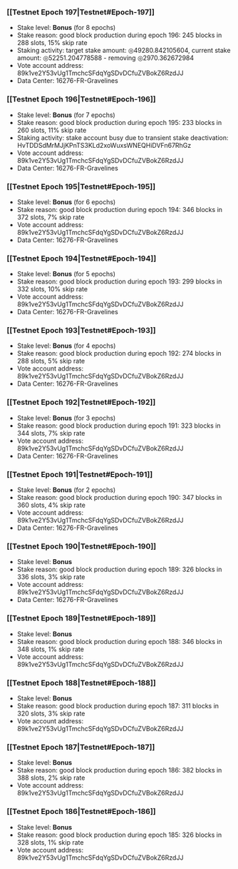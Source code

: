 ### [[Testnet Epoch 197|Testnet#Epoch-197]]
* Stake level: **Bonus** (for 8 epochs)
* Stake reason: good block production during epoch 196: 245 blocks in 288 slots, 15% skip rate
* Staking activity: target stake amount: ◎49280.842105604, current stake amount: ◎52251.204778588 - removing ◎2970.362672984
* Vote account address: 89k1ve2Y53vUg1TmchcSFdqYgSDvDCfuZVBokZ6RzdJJ
* Data Center: 16276-FR-Gravelines
### [[Testnet Epoch 196|Testnet#Epoch-196]]
* Stake level: **Bonus** (for 7 epochs)
* Stake reason: good block production during epoch 195: 233 blocks in 260 slots, 11% skip rate
* Staking activity: stake account busy due to transient stake deactivation: HvTDDSdMrMJjKPnTS3KLd2xoWuxsWNEQHiDVFn67RhGz
* Vote account address: 89k1ve2Y53vUg1TmchcSFdqYgSDvDCfuZVBokZ6RzdJJ
* Data Center: 16276-FR-Gravelines
### [[Testnet Epoch 195|Testnet#Epoch-195]]
* Stake level: **Bonus** (for 6 epochs)
* Stake reason: good block production during epoch 194: 346 blocks in 372 slots, 7% skip rate
* Vote account address: 89k1ve2Y53vUg1TmchcSFdqYgSDvDCfuZVBokZ6RzdJJ
* Data Center: 16276-FR-Gravelines
### [[Testnet Epoch 194|Testnet#Epoch-194]]
* Stake level: **Bonus** (for 5 epochs)
* Stake reason: good block production during epoch 193: 299 blocks in 332 slots, 10% skip rate
* Vote account address: 89k1ve2Y53vUg1TmchcSFdqYgSDvDCfuZVBokZ6RzdJJ
* Data Center: 16276-FR-Gravelines
### [[Testnet Epoch 193|Testnet#Epoch-193]]
* Stake level: **Bonus** (for 4 epochs)
* Stake reason: good block production during epoch 192: 274 blocks in 288 slots, 5% skip rate
* Vote account address: 89k1ve2Y53vUg1TmchcSFdqYgSDvDCfuZVBokZ6RzdJJ
* Data Center: 16276-FR-Gravelines
### [[Testnet Epoch 192|Testnet#Epoch-192]]
* Stake level: **Bonus** (for 3 epochs)
* Stake reason: good block production during epoch 191: 323 blocks in 344 slots, 7% skip rate
* Vote account address: 89k1ve2Y53vUg1TmchcSFdqYgSDvDCfuZVBokZ6RzdJJ
* Data Center: 16276-FR-Gravelines
### [[Testnet Epoch 191|Testnet#Epoch-191]]
* Stake level: **Bonus** (for 2 epochs)
* Stake reason: good block production during epoch 190: 347 blocks in 360 slots, 4% skip rate
* Vote account address: 89k1ve2Y53vUg1TmchcSFdqYgSDvDCfuZVBokZ6RzdJJ
* Data Center: 16276-FR-Gravelines
### [[Testnet Epoch 190|Testnet#Epoch-190]]
* Stake level: **Bonus**
* Stake reason: good block production during epoch 189: 326 blocks in 336 slots, 3% skip rate
* Vote account address: 89k1ve2Y53vUg1TmchcSFdqYgSDvDCfuZVBokZ6RzdJJ
* Data Center: 16276-FR-Gravelines
### [[Testnet Epoch 189|Testnet#Epoch-189]]
* Stake level: **Bonus**
* Stake reason: good block production during epoch 188: 346 blocks in 348 slots, 1% skip rate
* Vote account address: 89k1ve2Y53vUg1TmchcSFdqYgSDvDCfuZVBokZ6RzdJJ
### [[Testnet Epoch 188|Testnet#Epoch-188]]
* Stake level: **Bonus**
* Stake reason: good block production during epoch 187: 311 blocks in 320 slots, 3% skip rate
* Vote account address: 89k1ve2Y53vUg1TmchcSFdqYgSDvDCfuZVBokZ6RzdJJ
### [[Testnet Epoch 187|Testnet#Epoch-187]]
* Stake level: **Bonus**
* Stake reason: good block production during epoch 186: 382 blocks in 388 slots, 2% skip rate
* Vote account address: 89k1ve2Y53vUg1TmchcSFdqYgSDvDCfuZVBokZ6RzdJJ
### [[Testnet Epoch 186|Testnet#Epoch-186]]
* Stake level: **Bonus**
* Stake reason: good block production during epoch 185: 326 blocks in 328 slots, 1% skip rate
* Vote account address: 89k1ve2Y53vUg1TmchcSFdqYgSDvDCfuZVBokZ6RzdJJ